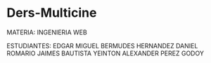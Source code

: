 # Ders-Multicine

MATERIA: INGENIERIA WEB

ESTUDIANTES: 
EDGAR MIGUEL BERMUDES HERNANDEZ
DANIEL ROMARIO JAIMES BAUTISTA
YEINTON ALEXANDER PEREZ GODOY
